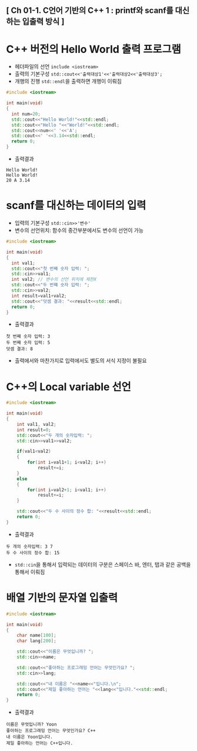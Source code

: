 ## [ Ch 01-1. C언어 기반의 C++ 1 : printf와 scanf를 대신하는 입출력 방식 ]
# C++ 버전의 Hello World 출력 프로그램
- 헤더파일의 선언 `include <iostream>`
- 출력의 기본구성 `std::cout<<'출력대상1'<<'출력대상2<<'출력대상3';`
- 개행의 진행 `std::endl`을 출력하면 개행이 이뤄짐
```cpp
#include <iostream>

int main(void)
{
  int num=20;
  std::cout<<"Hello World!"<<std::endl;
  std::cout<<"Hello "<<"World!"<<std::endl;
  std::cout<<num<<' '<<'A';
  std::cout<<' '<<3.14<<std::endl;
  return 0;
}
```
- 출력결과
```
Hello World!
Hello World!
20 A 3.14
```

# scanf를 대신하는 데이터의 입력
- 입력의 기본구성 `std::cin>>'변수'`
- 변수의 선언위치: 함수의 중간부분에서도 변수의 선언이 가능
```cpp
#include <iostream>

int main(void)
{
  int val1;
  std::cout<<"첫 번째 숫자 입력: ";
  std::cin>>val1;
  int val2; // 변수의 선언 위치에 제한X
  std::cout<<"두 번쨰 숫자 입력: ";
  std::cin>>val2;
  int result=val1+val2;
  std::cout<<"덧셈 결과: "<<result<<std::endl;
  return 0;
}
```
- 출력결과
```
첫 번째 숫자 입력: 3
두 번째 숫자 입력: 5
덧셈 결과: 8
```
- 출력에서와 마찬가지로 입력에서도 별도의 서식 지정이 불필요

# C++의 Local variable 선언
```cpp
#include <iostream>

int main(void)
{
	int val1, val2;
	int result=0;
	std::cout<<"두 개의 숫자입력: ";
	std::cin>>val1>>val2;

	if(val1<val2)
	{
		for(int i=val1+1; i<val2; i++)
			result+=i;
	}
	else
	{
		for(int i=val2+1; i<val1; i++)
			result+=i;
	}

	std::cout<<"두 수 사이의 정수 합: "<<result<<std::endl;
	return 0;
}
```
- 출력결과
```
두 개의 숫자입력: 3 7
두 수 사이의 정수 합: 15
```
- `std::cin`을 통해서 입력되는 데이터의 구분은 스페이스 바, 엔터, 탭과 같은 공백을 통해서 이뤄짐

# 배열 기반의 문자열 입출력
```cpp
#include <iostream>

int main(void)
{
	char name[100];
	char lang[200];

	std::cout<<"이름은 무엇입니까? ";
	std::cin>>name;

	std::cout<<"좋아하는 프로그래밍 언어는 무엇인가요? ";
	std::cin>>lang;

	std::cout<<"내 이름은 "<<name<<"입니다.\n";
	std::cout<<"제일 좋아하는 언어는 "<<lang<<"입니다."<<std::endl;
	return 0;
}
```
- 출력결과
```
이름은 무엇입니까? Yoon
좋아하는 프로그래밍 언어는 무엇인가요? C++
내 이름은 Yoon입니다.
제일 좋아하는 언어는 C++입니다.
```